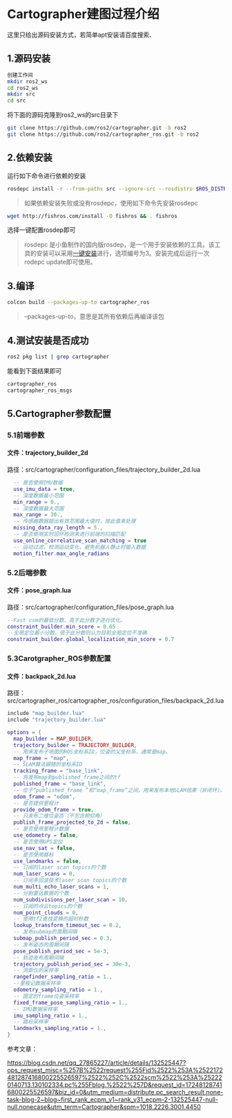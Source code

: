 # Cartographer建图过程介绍

这里只给出源码安装方式，若简单apt安装请百度搜索、

## 1.源码安装

```sh
创建工作间
mkdir ros2_ws
cd ros2_ws
mkdir src
cd src

```

将下面的源码克隆到ros2_ws的src目录下

```sh
git clone https://github.com/ros2/cartographer.git -b ros2
git clone https://github.com/ros2/cartographer_ros.git -b ros2
```

## 2.依赖安装

运行如下命令进行依赖的安装

```sh
rosdepc install -r --from-paths src --ignore-src --rosdistro $ROS_DISTRO -y
```

> 如果依赖安装失败或没有rosdepc，使用如下命令先安装rosdepc

```sh
wget http://fishros.com/install -O fishros && . fishros
```

选择一键配置rosdep即可

> rosdepc 是小鱼制作的国内版rosdep，是一个用于安装依赖的工具。该工具的安装可以采用[一键安装](https://fishros.org.cn/forum/topic/20)进行，选项编号为3。安装完成后运行一次rodepc update即可使用。

## 3.编译

```sh
colcon build --packages-up-to cartographer_ros
```

> –packages-up-to，意思是其所有依赖后再编译该包

## 4.测试安装是否成功

```sh
ros2 pkg list | grep cartographer
```

能看到下面结果即可

```sh
cartographer_ros
cartographer_ros_msgs
```

## 5.Cartographer参数配置

### 5.1前端参数

#### 文件：trajectory_builder_2d

路径：src/cartographer/configuration_files/trajectory_builder_2d.lua

```lua
  -- 是否使用IMU数据
  use_imu_data = true, 
  -- 深度数据最小范围
  min_range = 0.,
  -- 深度数据最大范围
  max_range = 30.,
  -- 传感器数据超出有效范围最大值时，按此值来处理
  missing_data_ray_length = 5.,
  -- 是否使用实时回环检测来进行前端的扫描匹配
  use_online_correlative_scan_matching = true
  -- 运动过滤，检测运动变化，避免机器人静止时插入数据
  motion_filter.max_angle_radians
```

### 5.2后端参数

#### 文件：pose_graph.lua

路径：src/cartographer/configuration_files/pose_graph.lua

```lua
--Fast csm的最低分数，高于此分数才进行优化。
constraint_builder.min_score = 0.65
--全局定位最小分数，低于此分数则认为目前全局定位不准确
constraint_builder.global_localization_min_score = 0.7
```

### 5.3Carotgrapher_ROS参数配置

#### 文件：backpack_2d.lua

路径：src/cartographer_ros/cartographer_ros/configuration_files/backpack_2d.lua

```lua
include "map_builder.lua"
include "trajectory_builder.lua"

options = {
  map_builder = MAP_BUILDER,
  trajectory_builder = TRAJECTORY_BUILDER,
  -- 用来发布子地图的ROS坐标系ID，位姿的父坐标系，通常是map。
  map_frame = "map",
  -- SLAM算法跟随的坐标系ID
  tracking_frame = "base_link",
  -- 将发布map到published_frame之间的tf
  published_frame = "base_link",
  -- 位于“published_frame ”和“map_frame”之间，用来发布本地SLAM结果（非闭环），通常是“odom”
  odom_frame = "odom",
  -- 是否提供里程计
  provide_odom_frame = true,
  -- 只发布二维位姿态（不包含俯仰角）
  publish_frame_projected_to_2d = false,
  -- 是否使用里程计数据
  use_odometry = false,
  -- 是否使用GPS定位
  use_nav_sat = false,
  -- 是否使用路标
  use_landmarks = false,
  -- 订阅的laser scan topics的个数
  num_laser_scans = 0,
  -- 订阅多回波技术laser scan topics的个数
  num_multi_echo_laser_scans = 1,
  -- 分割雷达数据的个数
  num_subdivisions_per_laser_scan = 10,
  -- 订阅的点云topics的个数
  num_point_clouds = 0,
  -- 使用tf2查找变换的超时秒数
  lookup_transform_timeout_sec = 0.2,
  -- 发布submap的周期间隔
  submap_publish_period_sec = 0.3,
  -- 发布姿态的周期间隔
  pose_publish_period_sec = 5e-3,
  -- 轨迹发布周期间隔
  trajectory_publish_period_sec = 30e-3,
  -- 测距仪的采样率
  rangefinder_sampling_ratio = 1.,
  --里程记数据采样率
  odometry_sampling_ratio = 1.,
  -- 固定的frame位姿采样率
  fixed_frame_pose_sampling_ratio = 1.,
  -- IMU数据采样率
  imu_sampling_ratio = 1.,
  -- 路标采样率
  landmarks_sampling_ratio = 1.,
}
```

参考文章：

https://blog.csdn.net/qq_27865227/article/details/132525447?ops_request_misc=%257B%2522request%255Fid%2522%253A%2522172481287416800225526597%2522%252C%2522scm%2522%253A%252220140713.130102334.pc%255Fblog.%2522%257D&request_id=172481287416800225526597&biz_id=0&utm_medium=distribute.pc_search_result.none-task-blog-2~blog~first_rank_ecpm_v1~rank_v31_ecpm-2-132525447-null-null.nonecase&utm_term=Cartographer&spm=1018.2226.3001.4450